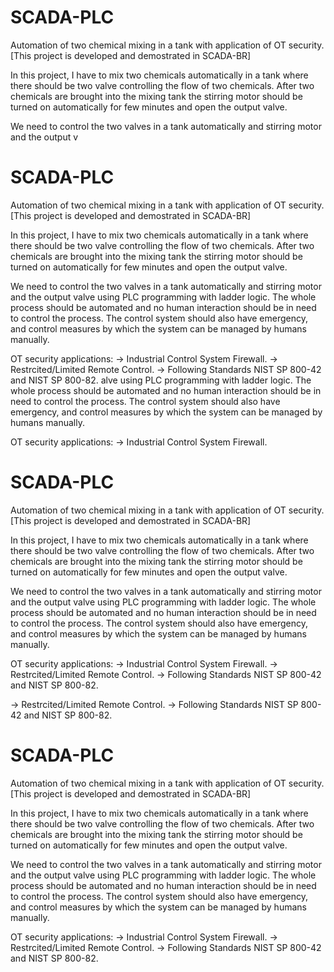 
# SCADA-PLC
Automation of two chemical mixing in a tank with application of OT security.
[This project is developed and demostrated in SCADA-BR]

In this project, I have to mix two chemicals automatically in a tank where there should be two valve controlling the flow of two chemicals. After two chemicals are brought into the mixing tank the stirring motor should be turned on automatically for few minutes and open the output valve.

We need to control the two valves in a tank automatically and stirring motor and the output v
# SCADA-PLC
Automation of two chemical mixing in a tank with application of OT security.
[This project is developed and demostrated in SCADA-BR]

In this project, I have to mix two chemicals automatically in a tank where there should be two valve controlling the flow of two chemicals. After two chemicals are brought into the mixing tank the stirring motor should be turned on automatically for few minutes and open the output valve.

We need to control the two valves in a tank automatically and stirring motor and the output valve using PLC programming with ladder logic. The whole process should be automated and no human interaction should be in need to control the process. The control system should also have emergency, and control measures by which the system can be managed by humans manually.

OT security applications:
-> Industrial Control System Firewall.
-> Restrcited/Limited Remote Control.
-> Following Standards NIST SP 800-42 and NIST SP 800-82. 
alve using PLC programming with ladder logic. The whole process should be automated and no human interaction should be in need to control the process. The control system should also have emergency, and control measures by which the system can be managed by humans manually.

OT security applications:
-> Industrial Control System Firewall.
# SCADA-PLC
Automation of two chemical mixing in a tank with application of OT security.
[This project is developed and demostrated in SCADA-BR]

In this project, I have to mix two chemicals automatically in a tank where there should be two valve controlling the flow of two chemicals. After two chemicals are brought into the mixing tank the stirring motor should be turned on automatically for few minutes and open the output valve.

We need to control the two valves in a tank automatically and stirring motor and the output valve using PLC programming with ladder logic. The whole process should be automated and no human interaction should be in need to control the process. The control system should also have emergency, and control measures by which the system can be managed by humans manually.

OT security applications:
-> Industrial Control System Firewall.
-> Restrcited/Limited Remote Control.
-> Following Standards NIST SP 800-42 and NIST SP 800-82. 

-> Restrcited/Limited Remote Control.
-> Following Standards NIST SP 800-42 and NIST SP 800-82. 

# SCADA-PLC
Automation of two chemical mixing in a tank with application of OT security.
[This project is developed and demostrated in SCADA-BR]

In this project, I have to mix two chemicals automatically in a tank where there should be two valve controlling the flow of two chemicals. After two chemicals are brought into the mixing tank the stirring motor should be turned on automatically for few minutes and open the output valve.

We need to control the two valves in a tank automatically and stirring motor and the output valve using PLC programming with ladder logic. The whole process should be automated and no human interaction should be in need to control the process. The control system should also have emergency, and control measures by which the system can be managed by humans manually.

OT security applications:
-> Industrial Control System Firewall.
-> Restrcited/Limited Remote Control.
-> Following Standards NIST SP 800-42 and NIST SP 800-82. 
